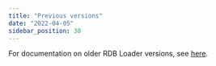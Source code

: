 ```yaml
---
title: "Previous versions"
date: "2022-04-05"
sidebar_position: 30
---
```


For documentation on older RDB Loader versions, see [here](/docs/pipeline-components-and-applications/loaders-storage-targets/snowplow-rdb-loader-2xx/).
